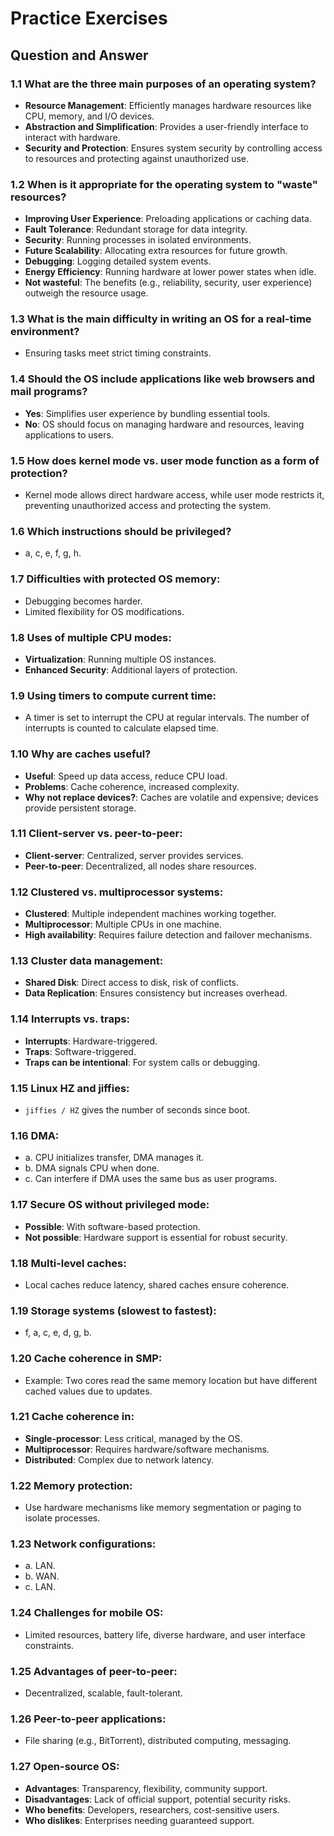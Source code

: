 # Practice Exercises

## Question and Answer

### 1.1 What are the three main purposes of an operating system?
- **Resource Management**: Efficiently manages hardware resources like CPU, memory, and I/O devices.
- **Abstraction and Simplification**: Provides a user-friendly interface to interact with hardware.
- **Security and Protection**: Ensures system security by controlling access to resources and protecting against unauthorized use.

### 1.2 When is it appropriate for the operating system to "waste" resources?
- **Improving User Experience**: Preloading applications or caching data.
- **Fault Tolerance**: Redundant storage for data integrity.
- **Security**: Running processes in isolated environments.
- **Future Scalability**: Allocating extra resources for future growth.
- **Debugging**: Logging detailed system events.
- **Energy Efficiency**: Running hardware at lower power states when idle.
- **Not wasteful**: The benefits (e.g., reliability, security, user experience) outweigh the resource usage.

### 1.3 What is the main difficulty in writing an OS for a real-time environment?
- Ensuring tasks meet strict timing constraints.

### 1.4 Should the OS include applications like web browsers and mail programs?
- **Yes**: Simplifies user experience by bundling essential tools.
- **No**: OS should focus on managing hardware and resources, leaving applications to users.

### 1.5 How does kernel mode vs. user mode function as a form of protection?
- Kernel mode allows direct hardware access, while user mode restricts it, preventing unauthorized access and protecting the system.

### 1.6 Which instructions should be privileged?
- a, c, e, f, g, h.

### 1.7 Difficulties with protected OS memory:
- Debugging becomes harder.
- Limited flexibility for OS modifications.

### 1.8 Uses of multiple CPU modes:
- **Virtualization**: Running multiple OS instances.
- **Enhanced Security**: Additional layers of protection.

### 1.9 Using timers to compute current time:
- A timer is set to interrupt the CPU at regular intervals. The number of interrupts is counted to calculate elapsed time.

### 1.10 Why are caches useful?
- **Useful**: Speed up data access, reduce CPU load.
- **Problems**: Cache coherence, increased complexity.
- **Why not replace devices?**: Caches are volatile and expensive; devices provide persistent storage.

### 1.11 Client-server vs. peer-to-peer:
- **Client-server**: Centralized, server provides services.
- **Peer-to-peer**: Decentralized, all nodes share resources.

### 1.12 Clustered vs. multiprocessor systems:
- **Clustered**: Multiple independent machines working together.
- **Multiprocessor**: Multiple CPUs in one machine.
- **High availability**: Requires failure detection and failover mechanisms.

### 1.13 Cluster data management:
- **Shared Disk**: Direct access to disk, risk of conflicts.
- **Data Replication**: Ensures consistency but increases overhead.

### 1.14 Interrupts vs. traps:
- **Interrupts**: Hardware-triggered.
- **Traps**: Software-triggered.
- **Traps can be intentional**: For system calls or debugging.

### 1.15 Linux HZ and jiffies:
- `jiffies / HZ` gives the number of seconds since boot.

### 1.16 DMA:
- a. CPU initializes transfer, DMA manages it.
- b. DMA signals CPU when done.
- c. Can interfere if DMA uses the same bus as user programs.

### 1.17 Secure OS without privileged mode:
- **Possible**: With software-based protection.
- **Not possible**: Hardware support is essential for robust security.

### 1.18 Multi-level caches:
- Local caches reduce latency, shared caches ensure coherence.

### 1.19 Storage systems (slowest to fastest):
- f, a, c, e, d, g, b.

### 1.20 Cache coherence in SMP:
- Example: Two cores read the same memory location but have different cached values due to updates.

### 1.21 Cache coherence in:
- **Single-processor**: Less critical, managed by the OS.
- **Multiprocessor**: Requires hardware/software mechanisms.
- **Distributed**: Complex due to network latency.

### 1.22 Memory protection:
- Use hardware mechanisms like memory segmentation or paging to isolate processes.

### 1.23 Network configurations:
- a. LAN.
- b. WAN.
- c. LAN.

### 1.24 Challenges for mobile OS:
- Limited resources, battery life, diverse hardware, and user interface constraints.

### 1.25 Advantages of peer-to-peer:
- Decentralized, scalable, fault-tolerant.

### 1.26 Peer-to-peer applications:
- File sharing (e.g., BitTorrent), distributed computing, messaging.

### 1.27 Open-source OS:
- **Advantages**: Transparency, flexibility, community support.
- **Disadvantages**: Lack of official support, potential security risks.
- **Who benefits**: Developers, researchers, cost-sensitive users.
- **Who dislikes**: Enterprises needing guaranteed support.
